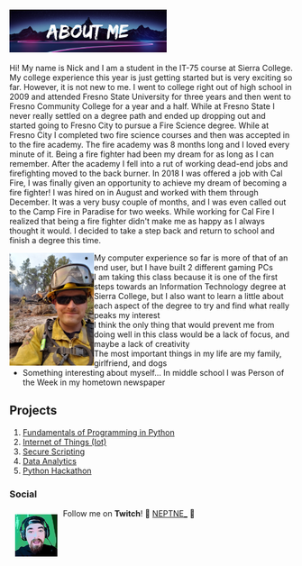 # <img src="About Me (2).png" align="center"> 

 
  Hi! My name is Nick and I am a student in the IT-75 course at Sierra College. My college experience this year is just getting started but is very exciting so far. However, it is not new to me. I went to college right out of high school in 2009 and attended Fresno State University for three years and then went to Fresno Community College for a year and a half. While at Fresno State I never really settled on a degree path and ended up dropping out and started going to Fresno City to pursue a Fire Science degree. While at Fresno City I completed two fire science courses and then was accepted in to the fire academy. The fire academy was 8 months long and I loved every minute of it. Being a fire fighter had been my dream for as long as I can remember. After the academy I fell into a rut of working dead-end jobs and firefighting moved to the back burner. In 2018 I was offered a job with Cal Fire, I was finally given an opportunity to achieve my dream of becoming a fire fighter! I was hired on in August and worked with them through December. It was a very busy couple of months, and I was even called out to the Camp Fire in Paradise for two weeks. While working for Cal Fire I realized that being a fire fighter didn't make me as happy as I always thought it would. I decided to take a step back and return to school and finish a degree this time. 
  
<img src="campfire.jpg" align="left" height="200" width="150" style="transform:rotate(90deg):"> 

 * My computer experience so far is more of that of an end user, but I have built 2 different gaming PCs
 * I am taking this class because it is one of the first steps towards an Information Technology degree at Sierra College, but I also want     to learn a little about each aspect of the degree to try and find what really peaks my interest
 * I think the only thing that would prevent me from doing well in this class would be a lack of focus, and maybe a lack of creativity
 * The most important things in my life are my family, girlfriend, and dogs
 * Something interesting about myself... In middle school I was Person of the Week in my hometown newspaper


## Projects

1. [Fundamentals of Programming in Python](https://nwendel16.github.io/Fundamentals-of-Programming-in-Python/)
2. [Internet of Things (Iot)](https://nwendel16.github.io/Internet-of-Things/)
3. [Secure Scripting](https://nwendel16.github.io/Secure-Scripting/)
4. [Data Analytics](https://nwendel16.github.io/Data-Analytics/)
5. [Python Hackathon](https://nwendel16.github.io/Python-Hackathon/)


### Social

<img src="twitchlogo.jpg" align="left" height="75" width="75" style="margin: 10px"> 

Follow me on **Twitch**! :trident: [NEPTNE_](https://www.twitch.tv/neptne_) :trident:
